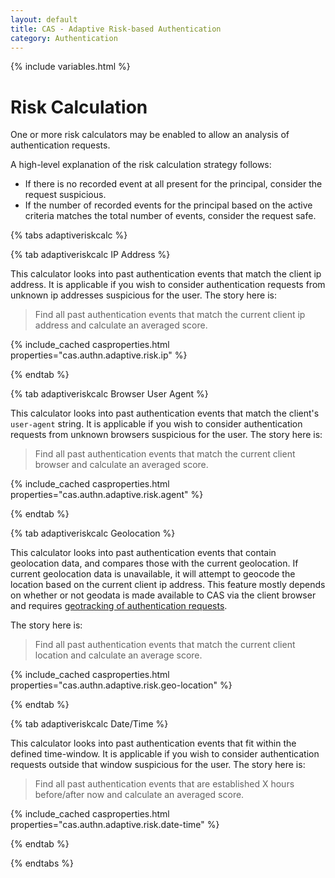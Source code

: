 ```yaml
---
layout: default
title: CAS - Adaptive Risk-based Authentication
category: Authentication
---
```

{% include variables.html %}

# Risk Calculation

One or more risk calculators may be enabled to allow an analysis of authentication requests.

A high-level explanation of the risk calculation strategy follows:

- If there is no recorded event at all present for the principal, consider the request suspicious.
- If the number of recorded events for the principal based on the active criteria matches the total number of events, consider the
request safe.

{% tabs adaptiveriskcalc %}

{% tab adaptiveriskcalc IP Address %}

This calculator looks into past authentication events that match the client ip address. It is applicable if you wish
to consider authentication requests from unknown ip addresses suspicious for the user. The story here is:

> Find all past authentication events that match the current client ip address and calculate an averaged score.

{% include_cached casproperties.html properties="cas.authn.adaptive.risk.ip" %}

{% endtab %}

{% tab adaptiveriskcalc Browser User Agent %}

This calculator looks into past authentication events that match the client's `user-agent` string. It is applicable if you wish
to consider authentication requests from unknown browsers suspicious for the user. The story here is:

> Find all past authentication events that match the current client browser and calculate an averaged score.

{% include_cached casproperties.html properties="cas.authn.adaptive.risk.agent" %}

{% endtab %}

{% tab adaptiveriskcalc Geolocation %}

This calculator looks into past authentication events that contain geolocation data, and compares those with the current geolocation.
If current geolocation data is unavailable, it will attempt to geocode the location based on the current client ip address. This feature
mostly depends on whether or not geodata is made available to CAS via the client browser and
requires [geotracking of authentication requests](GeoTracking-Authentication-Requests.html).

The story here is:

> Find all past authentication events that match the current client location and calculate an average score.

{% include_cached casproperties.html properties="cas.authn.adaptive.risk.geo-location" %}

{% endtab %}

{% tab adaptiveriskcalc Date/Time %}

This calculator looks into past authentication events that fit within the defined time-window. It is applicable if you wish
to consider authentication requests outside that window suspicious for the user. The story here is:

> Find all past authentication events that are established X hours before/after now and calculate an averaged score.

{% include_cached casproperties.html properties="cas.authn.adaptive.risk.date-time" %}

{% endtab %}

{% endtabs %}
